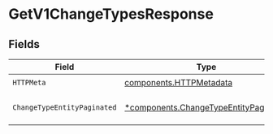 # GetV1ChangeTypesResponse


## Fields

| Field                                                                                         | Type                                                                                          | Required                                                                                      | Description                                                                                   |
| --------------------------------------------------------------------------------------------- | --------------------------------------------------------------------------------------------- | --------------------------------------------------------------------------------------------- | --------------------------------------------------------------------------------------------- |
| `HTTPMeta`                                                                                    | [components.HTTPMetadata](../../models/components/httpmetadata.md)                            | :heavy_check_mark:                                                                            | N/A                                                                                           |
| `ChangeTypeEntityPaginated`                                                                   | [*components.ChangeTypeEntityPaginated](../../models/components/changetypeentitypaginated.md) | :heavy_minus_sign:                                                                            | Lists all change types                                                                        |